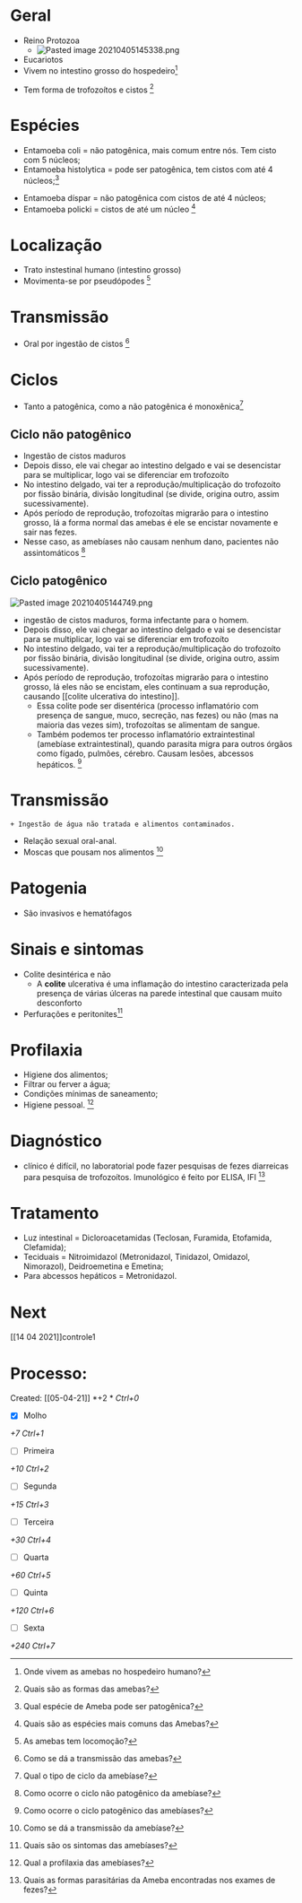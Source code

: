 
# Geral
+ Reino Protozoa
	+ ![Pasted image 20210405145338.png](Pasted%20image%2020210405145338.png)
+ Eucariotos
+ Vivem no intestino grosso do hospedeiro[^607535]

[^607535]: Onde vivem as amebas no hospedeiro humano?

+ Tem forma de trofozoítos e cistos [^17723]

[^17723]: Quais são as formas das amebas?



# Espécies
+ Entamoeba coli = não patogênica, mais comum entre nós. Tem cisto com 5 núcleos;
+ Entamoeba histolytica = pode ser patogênica, tem cistos com até 4 núcleos;[^285983]

[^285983]: Qual espécie de Ameba pode ser patogênica? 

+ Entamoeba díspar = não patogênica com cistos de até 4 núcleos;
+ Entamoeba policki = cistos de até um núcleo [^211722]

[^211722]: Quais são as espécies mais comuns das Amebas?


# Localização
+ Trato instestinal humano (intestino grosso)
+ Movimenta-se por pseudópodes [^780139]

[^780139]: As amebas tem locomoção?



# Transmissão
+ Oral por ingestão de cistos [^20695]

[^20695]: Como se dá a transmissão das amebas?

# Ciclos
+ Tanto a patogênica, como a não patogênica é monoxênica[^718509]

[^718509]: Qual o tipo de ciclo da amebíase?

## Ciclo não patogênico
+ Ingestão de cistos maduros
+ Depois disso, ele vai chegar ao intestino delgado e vai se desencistar para se multiplicar, logo vai se diferenciar em trofozoíto
+ No intestino delgado, vai ter a reprodução/multiplicação do trofozoíto por fissão binária, divisão longitudinal (se divide, origina outro, assim sucessivamente). 
+ Após período de reprodução, trofozoítas migrarão para o intestino grosso, lá a forma normal das amebas é ele se encistar novamente e sair nas fezes. 
+ Nesse caso, as amebíases não causam nenhum dano, pacientes não assintomáticos [^805026]

[^805026]: Como ocorre o ciclo não patogênico da amebíase?


## Ciclo patogênico
![Pasted image 20210405144749.png](Pasted%20image%2020210405144749.png)
+ ingestão de cistos maduros, forma infectante para o homem.
+ Depois disso, ele vai chegar ao intestino delgado e vai se desencistar para se multiplicar, logo vai se diferenciar em trofozoíto
+ No intestino delgado, vai ter a reprodução/multiplicação do trofozoíto por fissão binária, divisão longitudinal (se divide, origina outro, assim sucessivamente). 
+ Após período de reprodução, trofozoítas migrarão para o intestino grosso, lá eles não se encistam, eles continuam a sua reprodução, causando [[colite ulcerativa do intestino]]. 
	+ Essa colite pode ser disentérica (processo inflamatório com presença de sangue, muco, secreção, nas fezes) ou não (mas na maioria das vezes sim), trofozoítas se alimentam de sangue.
	+ Também podemos ter processo inflamatório extraintestinal (amebíase extraintestinal), quando parasita migra para outros órgãos como fígado, pulmões, cérebro. Causam lesões, abcessos hepáticos. [^482427]

[^482427]: Como ocorre o ciclo patogênico das amebíases?


# Transmissão
	+ Ingestão de água não tratada e alimentos contaminados.
+ Relação sexual oral-anal.
+ Moscas que pousam nos alimentos [^378301]

[^378301]: Como se dá a transmissão da amebíase?


# Patogenia
+ São invasivos e hematófagos

# Sinais e sintomas
+ Colite desintérica e não
	+ A **colite** ulcerativa é uma inflamação do intestino caracterizada pela presença de várias úlceras na parede intestinal que causam muito desconforto
+ Perfurações e peritonites[^642206]

[^642206]: Quais são os sintomas das amebíases?


# Profilaxia
+ Higiene dos alimentos;
+ Filtrar ou ferver a água;
+ Condições mínimas de saneamento;
+ Higiene pessoal.  [^234394]

[^234394]: Qual a profilaxia das amebíases?


# Diagnóstico
+ clínico é difícil, no laboratorial pode fazer pesquisas de fezes diarreicas para pesquisa de trofozoítos. Imunológico é feito por ELISA, IFI [^570236]

[^570236]: Quais as formas parasitárias da Ameba encontradas nos exames de fezes? 


# Tratamento
+ Luz intestinal = Dicloroacetamidas (Teclosan, Furamida, Etofamida, Clefamida);
+ Teciduais = Nitroimidazol (Metronidazol, Tinidazol, Omidazol, Nimorazol), Deidroemetina e Emetina;
+ Para abcessos hepáticos = Metronidazol. 


# Next
[[14 04 2021]]controle1
# Processo:
Created: [[05-04-21]]
*+2 *  *Ctrl+0*
- [x] Molho  

*+7*  *Ctrl+1*

- [ ] Primeira 

*+10*  *Ctrl+2*

- [ ] Segunda

*+15*  *Ctrl+3*

- [ ] Terceira 

*+30*  *Ctrl+4*

- [ ] Quarta 

*+60*  *Ctrl+5*

- [ ] Quinta 

*+120*  *Ctrl+6*

- [ ] Sexta 

*+240*  *Ctrl+7*

